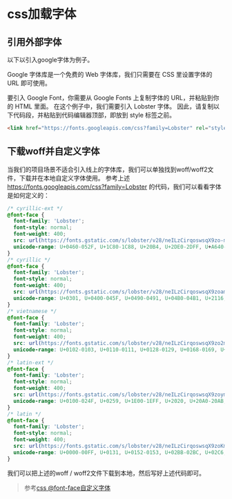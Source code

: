 # css加载字体
## 引用外部字体
以下以引入google字体为例子。

Google 字体库是一个免费的 Web 字体库，我们只需要在 CSS 里设置字体的 URL 即可使用。

要引入 Google Font，你需要从 Google Fonts 上复制字体的 URL，并粘贴到你的 HTML 里面。 在这个例子中，我们需要引入 Lobster 字体。 因此，请复制以下代码段，并粘贴到代码编辑器顶部，即放到 style 标签之前。
```html
<link href="https://fonts.googleapis.com/css?family=Lobster" rel="stylesheet" type="text/css">
```

## 下载woff并自定义字体
当我们的项目场景不适合引入线上的字体库，我们可以单独找到woff/woff2文件，下载并在本地自定义字体使用。
参考上述 https://fonts.googleapis.com/css?family=Lobster 的代码，我们可以看看字体是如何定义的：
```css
/* cyrillic-ext */
@font-face {
  font-family: 'Lobster';
  font-style: normal;
  font-weight: 400;
  src: url(https://fonts.gstatic.com/s/lobster/v28/neILzCirqoswsqX9zo-mM4MwWJXNqA.woff2) format('woff2');
  unicode-range: U+0460-052F, U+1C80-1C88, U+20B4, U+2DE0-2DFF, U+A640-A69F, U+FE2E-FE2F;
}
/* cyrillic */
@font-face {
  font-family: 'Lobster';
  font-style: normal;
  font-weight: 400;
  src: url(https://fonts.gstatic.com/s/lobster/v28/neILzCirqoswsqX9zoamM4MwWJXNqA.woff2) format('woff2');
  unicode-range: U+0301, U+0400-045F, U+0490-0491, U+04B0-04B1, U+2116;
}
/* vietnamese */
@font-face {
  font-family: 'Lobster';
  font-style: normal;
  font-weight: 400;
  src: url(https://fonts.gstatic.com/s/lobster/v28/neILzCirqoswsqX9zo2mM4MwWJXNqA.woff2) format('woff2');
  unicode-range: U+0102-0103, U+0110-0111, U+0128-0129, U+0168-0169, U+01A0-01A1, U+01AF-01B0, U+1EA0-1EF9, U+20AB;
}
/* latin-ext */
@font-face {
  font-family: 'Lobster';
  font-style: normal;
  font-weight: 400;
  src: url(https://fonts.gstatic.com/s/lobster/v28/neILzCirqoswsqX9zoymM4MwWJXNqA.woff2) format('woff2');
  unicode-range: U+0100-024F, U+0259, U+1E00-1EFF, U+2020, U+20A0-20AB, U+20AD-20CF, U+2113, U+2C60-2C7F, U+A720-A7FF;
}
/* latin */
@font-face {
  font-family: 'Lobster';
  font-style: normal;
  font-weight: 400;
  src: url(https://fonts.gstatic.com/s/lobster/v28/neILzCirqoswsqX9zoKmM4MwWJU.woff2) format('woff2');
  unicode-range: U+0000-00FF, U+0131, U+0152-0153, U+02BB-02BC, U+02C6, U+02DA, U+02DC, U+2000-206F, U+2074, U+20AC, U+2122, U+2191, U+2193, U+2212, U+2215, U+FEFF, U+FFFD;
}
```

我们可以把上述的woff / woff2文件下载到本地，然后写好上述代码即可。

> 参考[css @font-face自定义字体](https://github.com/tongwl/front-end-knowledge/blob/main/%E5%89%8D%E7%AB%AF%E6%8A%80%E5%B7%A7/css%E5%8A%A0%E8%BD%BD%E5%AD%97%E4%BD%93.md)
